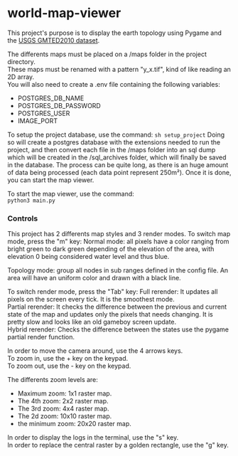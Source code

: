 # world-map-viewer
This project's purpose is to display the earth topology using Pygame and the [USGS GMTED2010 dataset](https://topotools.cr.usgs.gov/gmted_viewer/viewer.htm).

The differents maps must be placed on a /maps folder in the project directory.  
These maps must be renamed with a pattern "y_x.tif", kind of like reading an 2D array.  
You will also need to create a .env file containing the following variables:
- POSTGRES_DB_NAME
- POSTGRES_DB_PASSWORD
- POSTGRES_USER
- IMAGE_PORT

To setup the project database, use the command:
`sh setup_project`
Doing so will create a postgres database with the extensions needed to run the project, and then convert each file in the /maps folder into an sql dump which will be created in the /sql_archives folder, which will finally be saved in the database.
The process can be quite long, as there is an huge amount of data being processed (each data point represent 250m²). Once it is done, you can start the map viewer. 

To start the map viewer, use the command:  
`python3 main.py`

### Controls

This project has 2 differents map styles and 3 render modes.
To switch map mode, press the "m" key:
Normal mode: all pixels have a color ranging from bright green to dark green depending of the elevation of the area, with elevation 0 being considered water level and thus blue.

Topology mode: group all nodes in sub ranges defined in the config file. An area will have an uniform color and drawn with a black line.

To switch render mode, press the "Tab" key:
Full rerender: It updates all pixels on the screen every tick. It is the smoothest mode.  
Partial rerender: It checks the difference between the previous and current state of the map and updates only the pixels that needs changing. It is pretty slow and looks like an old gameboy screen update.  
Hybrid rerender: Checks the difference between the states use the pygame partial render function.  

In order to move the camera around, use the 4 arrows keys.  
To zoom in, use the + key on the keypad.  
To zoom out, use the - key on the keypad.  

The differents zoom levels are:
- Maximum zoom: 1x1 raster map.
- The 4th zoom: 2x2 raster map.
- The 3rd zoom: 4x4 raster map.
- The 2d zoom: 10x10 raster map.
- the minimum zoom: 20x20 raster map.

In order to display the logs in the terminal, use the "s" key.  
In order to replace the central raster by a golden rectangle, use the "g" key.